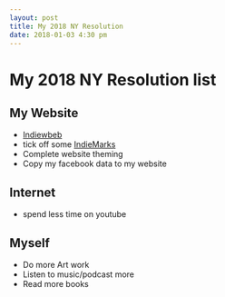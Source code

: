 ```yaml
---
layout: post
title: My 2018 NY Resolution
date: 2018-01-03 4:30 pm
---
```


# My 2018 NY Resolution list #


## My Website ##

* [Indiewbeb](https://indieweb.org/Getting_Started)
* tick off some [IndieMarks](https://indieweb.org/IndieMark)
* Complete website theming
* Copy my facebook data to my website

## Internet ##

* spend less time on youtube

## Myself ##

* Do more Art work
* Listen to music/podcast more
* Read more books
